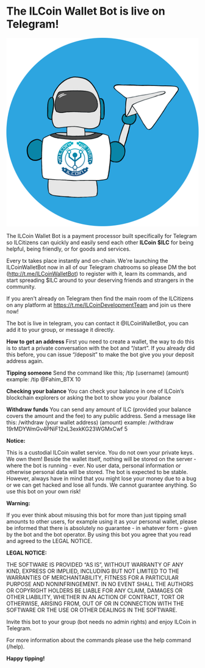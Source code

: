 # **The ILCoin Wallet Bot is live on Telegram!** 

![grab-landing-page](https://github.com/PlusBitPos/ILCoinWalletBot/blob/master/image/ilctip.png)

The ILCoin Wallet Bot is a payment processor built specifically for Telegram so ILCitizens can quickly and easily send each other **ILCoin** **$ILC** for being helpful, being friendly, or for goods and services. 

Every tx takes place instantly and on-chain. We're launching the ILCoinWalletBot now in all of our Telegram chatrooms so please DM the bot (http://t.me/ILCoinWalletBot) to register with it, learn its commands, and start spreading $ILC around to your deserving friends and strangers in the community. 

If you aren't already on Telegram then find the main room of the ILCitizens on any platform at https://t.me/ILCoinDevelopmentTeam and join us there now!

The bot is live in telegram, you can contact it @ILCoinWalletBot, you can add it to your group, or message it directly.

**How to get an address**
First you need to create a wallet, the way to do this is to start a private conversation with the bot and “/start”. If you already did this before, you can issue “/deposit” to make the bot give you your deposit address again. 

**Tipping someone**
Send the command like this;
 /tip (username) (amount)
example:
 /tip @Fahim_BTX 10

**Checking your balance**
You can check your balance in one of ILCoin’s blockchain explorers or asking the bot to show you your /balance

**Withdraw funds**
You can send any amount of ILC (provided your balance covers the amount and the fee) to any public address. Send a message like this:
/withdraw (your wallet address) (amount)
example:
/withdraw 19rMDYWmGv4PNiF12xL3exkKG23WGMxCwf 5

**Notice:**

This is a custodial ILCoin wallet service. You do not own your private keys. We own them! Beside the wallet itself, nothing will be stored on the server - where the bot is running - ever. No user data, personal information or otherwise personal data will be stored. The bot is expected to be stable. However, always have in mind that you might lose your money due to a bug or we can get hacked and lose all funds. We cannot guarantee anything. So use this bot on your own risk!

**Warning:**

If you ever think about misusing this bot for more than just tipping small amounts to other users, for example using it as your personal wallet, please be informed that there is absolutely no guarantee - in whatever form - given by the bot and the bot operator. By using this bot you agree that you read and agreed to the LEGAL NOTICE.

**LEGAL NOTICE:**

THE SOFTWARE IS PROVIDED “AS IS”, WITHOUT WARRANTY OF ANY KIND, EXPRESS OR IMPLIED, INCLUDING BUT NOT LIMITED TO THE WARRANTIES OF MERCHANTABILITY, FITNESS FOR A PARTICULAR PURPOSE AND NONINFRINGEMENT. IN NO EVENT SHALL THE AUTHORS OR COPYRIGHT HOLDERS BE LIABLE FOR ANY CLAIM, DAMAGES OR OTHER LIABILITY, WHETHER IN AN ACTION OF CONTRACT, TORT OR OTHERWISE, ARISING FROM, OUT OF OR IN CONNECTION WITH THE SOFTWARE OR THE USE OR OTHER DEALINGS IN THE SOFTWARE.

Invite this bot to your group (bot needs no admin rights) and enjoy ILCoin in Telegram.

For more information about the commands please use the help command (/help).

**Happy tipping!**
